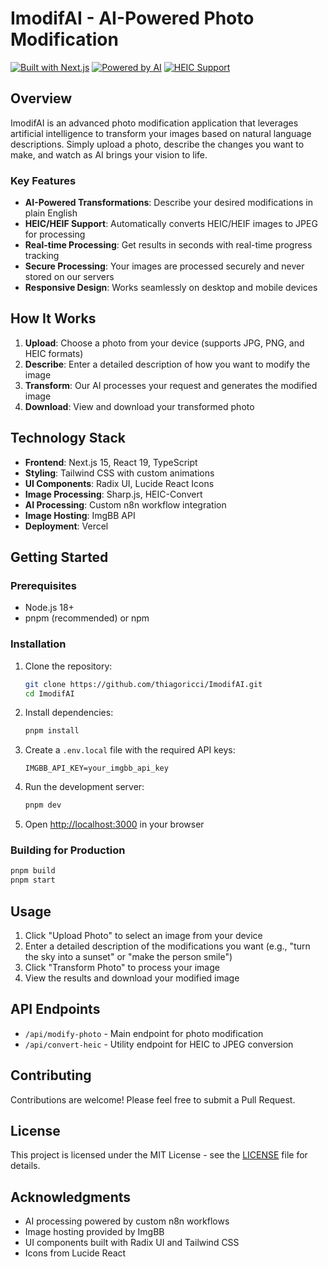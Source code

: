 # ImodifAI - AI-Powered Photo Modification

[![Built with Next.js](https://img.shields.io/badge/Built%20with-Next.js-black?style=for-the-badge&logo=next.js)](https://nextjs.org/)
[![Powered by AI](https://img.shields.io/badge/Powered%20by-AI-blue?style=for-the-badge)](#)
[![HEIC Support](https://img.shields.io/badge/HEIC%20Support-Yes-green?style=for-the-badge)](#)

## Overview

ImodifAI is an advanced photo modification application that leverages artificial intelligence to transform your images based on natural language descriptions. Simply upload a photo, describe the changes you want to make, and watch as AI brings your vision to life.

### Key Features

- **AI-Powered Transformations**: Describe your desired modifications in plain English
- **HEIC/HEIF Support**: Automatically converts HEIC/HEIF images to JPEG for processing
- **Real-time Processing**: Get results in seconds with real-time progress tracking
- **Secure Processing**: Your images are processed securely and never stored on our servers
- **Responsive Design**: Works seamlessly on desktop and mobile devices

## How It Works

1. **Upload**: Choose a photo from your device (supports JPG, PNG, and HEIC formats)
2. **Describe**: Enter a detailed description of how you want to modify the image
3. **Transform**: Our AI processes your request and generates the modified image
4. **Download**: View and download your transformed photo

## Technology Stack

- **Frontend**: Next.js 15, React 19, TypeScript
- **Styling**: Tailwind CSS with custom animations
- **UI Components**: Radix UI, Lucide React Icons
- **Image Processing**: Sharp.js, HEIC-Convert
- **AI Processing**: Custom n8n workflow integration
- **Image Hosting**: ImgBB API
- **Deployment**: Vercel

## Getting Started

### Prerequisites

- Node.js 18+
- pnpm (recommended) or npm

### Installation

1. Clone the repository:

   ```bash
   git clone https://github.com/thiagoricci/ImodifAI.git
   cd ImodifAI
   ```

2. Install dependencies:

   ```bash
   pnpm install
   ```

3. Create a `.env.local` file with the required API keys:

   ```env
   IMGBB_API_KEY=your_imgbb_api_key
   ```

4. Run the development server:

   ```bash
   pnpm dev
   ```

5. Open [http://localhost:3000](http://localhost:3000) in your browser

### Building for Production

```bash
pnpm build
pnpm start
```

## Usage

1. Click "Upload Photo" to select an image from your device
2. Enter a detailed description of the modifications you want (e.g., "turn the sky into a sunset" or "make the person smile")
3. Click "Transform Photo" to process your image
4. View the results and download your modified image

## API Endpoints

- `/api/modify-photo` - Main endpoint for photo modification
- `/api/convert-heic` - Utility endpoint for HEIC to JPEG conversion

## Contributing

Contributions are welcome! Please feel free to submit a Pull Request.

## License

This project is licensed under the MIT License - see the [LICENSE](LICENSE) file for details.

## Acknowledgments

- AI processing powered by custom n8n workflows
- Image hosting provided by ImgBB
- UI components built with Radix UI and Tailwind CSS
- Icons from Lucide React
